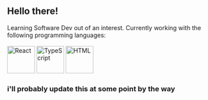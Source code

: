## Hello there!

Learning Software Dev out of an interest. Currently working with the following programming languages: <br><br>
<img src="https://github.com/user-attachments/assets/8808bfd5-181c-4aa7-b435-37954656867e" alt="React" height="64" width="64">
<img src="https://github.com/user-attachments/assets/88c58bf9-0255-482b-a0d9-56c7c7e6ef51" alt="TypeScript" height="64" width="64">
<img src="https://upload.wikimedia.org/wikipedia/commons/thumb/6/61/HTML5_logo_and_wordmark.svg/512px-HTML5_logo_and_wordmark.svg.png" alt="HTML" height="64" width="64">

### i'll probably update this at some point by the way

<!--
**meri-vgt/meri-vgt** is a ✨ _special_ ✨ repository because its `README.md` (this file) appears on your GitHub profile.

Here are some ideas to get you started:

- 🔭 I’m currently working on ...
- 🌱 I’m currently learning ...
- 👯 I’m looking to collaborate on ...
- 🤔 I’m looking for help with ...
- 💬 Ask me about ...
- 📫 How to reach me: ...
- 😄 Pronouns: ...
- ⚡ Fun fact: ...
-->
